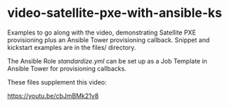 # video-satellite-pxe-with-ansible-ks
Examples to go along with the video, demonstrating Satellite PXE provisioning plus an Ansible Tower provisioning callback.  Snippet and kickstart examples are in the files/ directory.

The Ansible Role *standardize.yml* can be set up as a Job Template in Ansible Tower for provisioning callbacks.

These files supplement this video:

https://youtu.be/cbJmBMk21y8

